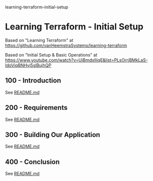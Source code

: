 learning-terraform-initial-setup
# Learning Terraform - Initial Setup

Based on "Learning Terraform" at https://github.com/vanHeemstraSystems/learning-terraform

Based on "Initial Setup & Basic Operations" at https://www.youtube.com/watch?v=UiBmdxIIiqE&list=PLsOrrjBMkLaS-IdoViqBNHyj5slBujhQP

## 100 - Introduction

See [README.md](./100/README.md)

## 200 - Requirements

See [README.md](./200/README.md)

## 300 - Building Our Application

See [README.md](./300/README.md)

## 400 - Conclusion

See [README.md](./400/README.md)

